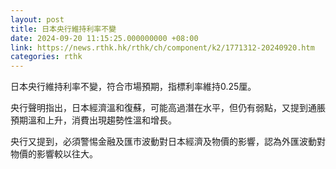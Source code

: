 ```yaml
---
layout: post
title: 日本央行維持利率不變
date: 2024-09-20 11:15:25.000000000 +08:00
link: https://news.rthk.hk/rthk/ch/component/k2/1771312-20240920.htm
categories: rthk
---
```


日本央行維持利率不變，符合市場預期，指標利率維持0.25厘。

央行聲明指出，日本經濟溫和復蘇，可能高過潛在水平，但仍有弱點，又提到通脹預期溫和上升，消費出現趨勢性溫和增長。

央行又提到，必須警惕金融及匯市波動對日本經濟及物價的影響，認為外匯波動對物價的影響較以往大。
